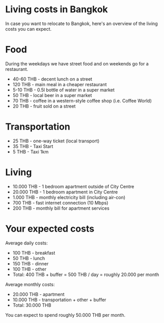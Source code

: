 # Living costs in Bangkok

In case you want to relocate to Bangkok, here's an overview of the living costs you can expect.

# Food

During the weekdays we have street food and on weekends go for a restaurant.

* 40-60 THB - decent lunch on a street
* 120 THB - main meal in a cheaper restaurant
* 5-10 THB - 0.5l bottle of water in a super market
* 50 THB - local beer in a super market
* 70 THB - coffee in a western-style coffee shop (i.e. Coffee World)
* 20 THB - fruit sold on a street

# Transportation

* 25 THB - one-way ticket (local transport)
* 35 THB - Taxi Start
* 5 THB - Taxi 1km

# Living 

* 10.000 THB - 1 bedroom apartment outside of City Centre
* 20.000 THB - 1 bedroom apartment in City Centre
* 1.000 THB - monthly electricity bill (including air-con)
* 700 THB - fast internet connection (10 Mbps)
* 200 THB - monthly bill for apartment services


# Your expected costs

Average daily costs:

* 100 THB - breakfast
* 50 THB - lunch
* 150 THB - dinner
* 100 THB - other
* Total: 400 THB + buffer = 500 THB / day = roughly 20.000 per month

Average monthly costs:

* 20.000 THB - apartment
* 10.000 THB - transportation + other + buffer
* Total: 30.000 THB

You can expect to spend roughly 50.000 THB per month.
